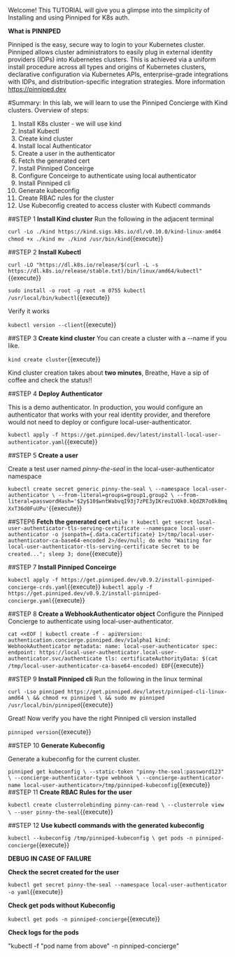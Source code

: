 Welcome!
This TUTORIAL will give you a glimpse into the simplicity of Installing and using Pinniped for K8s auth.

**What is PINNIPED**

Pinniped is the easy, secure way to login to your Kubernetes cluster.
Pinniped allows cluster administrators to easily plug in external identity providers (IDPs) into Kubernetes clusters. This is achieved via a uniform install procedure across all types and origins of Kubernetes clusters, declarative configuration via Kubernetes APIs, enterprise-grade integrations with IDPs, and distribution-specific integration strategies.
More information https://pinniped.dev

#Summary:
In this lab, we will learn to use the Pinniped Concierge with Kind clusters.
Overview of steps:
1. Install K8s cluster - we will use kind
2. Install Kubectl
3. Create kind cluster
4. Install local Authenticator
5. Create a user in the authenticator
6. Fetch the generated cert
7. Install Pinniped Conceirge
8. Configure Conceirge to authenticate using local authenticator
9. Install Pinniped cli
10. Generate kubeconfig
11. Create RBAC rules for the cluster
12. Use Kubeconfig created to access cluster with Kubectl commands

##STEP 1
**Install Kind cluster**
Run the following in the adjacent terminal

`curl -Lo ./kind https://kind.sigs.k8s.io/dl/v0.10.0/kind-linux-amd64
chmod +x ./kind
mv ./kind /usr/bin/kind`{{execute}}

##STEP 2
**Install Kubectl**

<!---
`sudo apt-get update`{{execute}}

`sudo apt-get install -y apt-transport-https ca-certificates curl`{{execute}}

`sudo curl -fsSLo /usr/share/keyrings/kubernetes-archive-keyring.gpg https://packages.cloud.google.com/apt/doc/apt-key.gpg`{{execute}}

`echo "deb [signed-by=/usr/share/keyrings/kubernetes-archive-keyring.gpg] https://apt.kubernetes.io/ kubernetes-xenial main" | sudo tee /etc/apt/sources.list.d/kubernetes.list`{{execute}}

--->
`curl -LO "https://dl.k8s.io/release/$(curl -L -s https://dl.k8s.io/release/stable.txt)/bin/linux/amd64/kubectl"`{{execute}}

`sudo install -o root -g root -m 0755 kubectl /usr/local/bin/kubectl`{{execute}}

Verify it works

`kubectl version --client`{{execute}}

##STEP 3
**Create kind cluster**
You can create a cluster with a --name <clustername> if you like.

`kind create cluster`{{execute}}

Kind cluster creation takes about **two minutes**, Breathe, Have a sip of coffee and check the status!!  

##STEP 4
**Deploy Authenticator**

This is a demo authenticator. In production, you would configure an authenticator that works with your real identity provider, and therefore would not need to deploy or configure local-user-authenticator.

`kubectl apply -f https://get.pinniped.dev/latest/install-local-user-authenticator.yaml`{{execute}}

##STEP 5
**Create a user**

Create a test user named *pinny-the-seal* in the local-user-authenticator namespace

`kubectl create secret generic pinny-the-seal \
  --namespace local-user-authenticator \
  --from-literal=groups=group1,group2 \
  --from-literal=passwordHash='$2y$10$wntWabvqI93j7zPE3yIKreuIUOk0.kQdZR7o0k8mqXxT36d0FuUPu'`{{execute}}

##STEP6
**Fetch the generated cert**
`while ! kubectl get secret local-user-authenticator-tls-serving-certificate --namespace local-user-authenticator -o jsonpath={.data.caCertificate} 1>/tmp/local-user-authenticator-ca-base64-encoded 2>/dev/null; do echo "Waiting for local-user-authenticator-tls-serving-certificate Secret to be created..."; sleep 3; done`{{execute}}

##STEP 7
**Install Pinniped Conceirge**

`kubectl apply -f https://get.pinniped.dev/v0.9.2/install-pinniped-concierge-crds.yaml`{{execute}}
`kubectl apply -f https://get.pinniped.dev/v0.9.2/install-pinniped-concierge.yaml`{{execute}}


##STEP 8
**Create a WebhookAuthenticator object**
 Configure the Pinniped Concierge to authenticate using local-user-authenticator.

`cat <<EOF | kubectl create -f -
apiVersion: authentication.concierge.pinniped.dev/v1alpha1
kind: WebhookAuthenticator
metadata:
  name: local-user-authenticator
spec:
  endpoint: https://local-user-authenticator.local-user-authenticator.svc/authenticate
  tls:
    certificateAuthorityData: $(cat /tmp/local-user-authenticator-ca-base64-encoded)
EOF`{{execute}}


##STEP 9
**Install Pinniped cli**
Run the following in the linux terminal

`curl -Lso pinniped https://get.pinniped.dev/latest/pinniped-cli-linux-amd64 \
  && chmod +x pinniped \
  && sudo mv pinniped /usr/local/bin/pinniped`{{execute}}

Great! Now verify you have the right Pinniped cli version installed

`pinniped version`{{execute}}

##STEP 10
**Generate Kubeconfig**

Generate a kubeconfig for the current cluster.  

`pinniped get kubeconfig \
  --static-token "pinny-the-seal:password123" \
  --concierge-authenticator-type webhook \
  --concierge-authenticator-name local-user-authenticator>/tmp/pinniped-kubeconfig`{{execute}}
##STEP 11
**Create RBAC Rules for the user**

`kubectl create clusterrolebinding pinny-can-read \
  --clusterrole view \
  --user pinny-the-seal`{{execute}}

##STEP 12
**Use kubectl commands with the generated kubeconfig**

`kubectl --kubeconfig /tmp/pinniped-kubeconfig \
  get pods -n pinniped-concierge`{{execute}}

**DEBUG IN CASE OF FAILURE**

**Check the secret created for the user**

`kubectl get secret pinny-the-seal --namespace local-user-authenticator -o yaml`{{execute}}

**Check get pods without Kubeconfig**

`kubectl get pods -n pinniped-concierge`{{execute}}

**Check logs for the pods**

"kubectl -f "pod name from above" -n pinniped-concierge"
